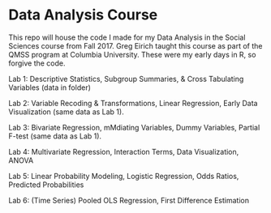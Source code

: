 # Data Analysis Course

This repo will house the code I made for my Data Analysis in the Social Sciences course from Fall 2017. Greg Eirich taught this course as part of the QMSS program at Columbia University. These were my early days in R, so forgive the code.

Lab 1: Descriptive Statistics, Subgroup Summaries, & Cross Tabulating Variables (data in folder)

Lab 2: Variable Recoding & Transformations, Linear Regression, Early Data Visualization (same data as Lab 1).

Lab 3: Bivariate Regression, mMdiating Variables, Dummy Variables, Partial F-test (same data as Lab 1).

Lab 4: Multivariate Regression, Interaction Terms, Data Visualization, ANOVA

Lab 5: Linear Probability Modeling, Logistic Regression, Odds Ratios, Predicted Probabilities

Lab 6: (Time Series) Pooled OLS Regression, First Difference Estimation



